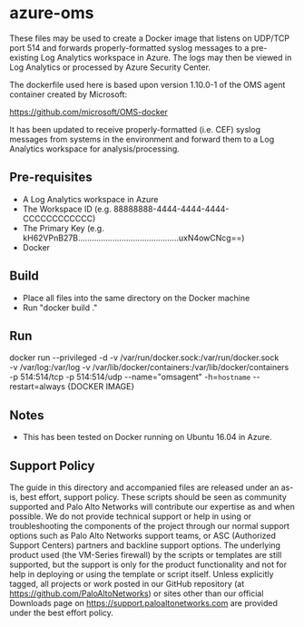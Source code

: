 # azure-oms
These files may be used to create a Docker image that listens on UDP/TCP port 514 and forwards properly-formatted syslog messages to a pre-existing Log Analytics workspace in Azure. The logs may then be viewed in Log Analytics or processed by Azure Security Center.

The dockerfile used here is based upon version 1.10.0-1 of the OMS agent container created by Microsoft:

https://github.com/microsoft/OMS-docker

It has been updated to receive properly-formatted (i.e. CEF) syslog messages from systems in the environment and forward them to a Log Analytics workspace for analysis/processing.

## Pre-requisites
- A Log Analytics workspace in Azure
- The Workspace ID (e.g. 88888888-4444-4444-4444-CCCCCCCCCCCC)
- The Primary Key (e.g. kH62VPnB27B............................................uxN4owCNcg==)
- Docker

## Build
- Place all files into the same directory on the Docker machine
- Run "docker build ."

## Run
docker run --privileged -d -v /var/run/docker.sock:/var/run/docker.sock \
-v /var/log:/var/log -v /var/lib/docker/containers:/var/lib/docker/containers \
-p 514:514/tcp -p 514:514/udp --name="omsagent" -h=`hostname` --restart=always {DOCKER IMAGE}

## Notes
- This has been tested on Docker running on Ubuntu 16.04 in Azure.

## Support Policy
The guide in this directory and accompanied files are released under an as-is, best effort, support policy. These scripts should be seen as community supported and Palo Alto Networks will contribute our expertise as and when possible. We do not provide technical support or help in using or troubleshooting the components of the project through our normal support options such as Palo Alto Networks support teams, or ASC (Authorized Support Centers) partners and backline support options. The underlying product used (the VM-Series firewall) by the scripts or templates are still supported, but the support is only for the product functionality and not for help in deploying or using the template or script itself.
Unless explicitly tagged, all projects or work posted in our GitHub repository (at https://github.com/PaloAltoNetworks) or sites other than our official Downloads page on https://support.paloaltonetworks.com are provided under the best effort policy.
